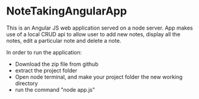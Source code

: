 # NoteTakingAngularApp

This is an Angular JS web application served on a node server. App makes use of a local CRUD api to allow user to add new notes, display all the notes, edit a particular note and delete a note.

In order to run the application:
  - Download the zip file from github
  - extract the project folder
  - Open node terminal, and make your project folder the new working directory
  - run the command "node app.js"

